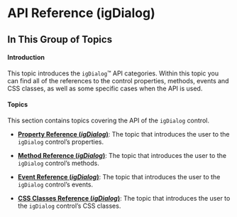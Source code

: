 ﻿<!--
|metadata|
{
    "fileName": "igdialog-api-reference",
    "controlName": "igDialog",
    "tags": ["API"]
}
|metadata|
-->

# API Reference (igDialog)

## In This Group of Topics

#### Introduction

This topic introduces the `igDialog`™ API categories. Within this topic you can find all of the references to the control properties, methods, events and CSS classes, as well as some specific cases when the API is used.

#### Topics

This section contains topics covering the API of the `igDialog` control.

- [**Property Reference (*igDialog*)**](igDialog-Property-Reference.html): The topic that introduces the user to the `igDialog` control’s properties.

- [**Method Reference (*igDialog*)**](igDialog-Method-Reference.html): The topic that introduces the user to the `igDialog` control’s methods.

- [**Event Reference (*igDialog*)**](igDialog-Event-Reference.html): The topic that introduces the user to the `igDialog` control’s events.

- [**CSS Classes Reference (*igDialog*)**](igDialog-Css-Classes-Reference.html): The topic that introduces the user to the `igDialog` control’s CSS classes.





 

 


